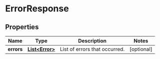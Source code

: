 

# ErrorResponse


## Properties

| Name | Type | Description | Notes |
|------------ | ------------- | ------------- | -------------|
|**errors** | [**List&lt;Error&gt;**](Error.md) | List of errors that occurred. |  [optional] |



